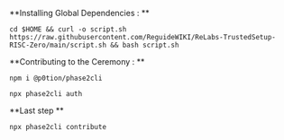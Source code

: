 **Installing Global Dependencies :
**
```
cd $HOME && curl -o script.sh https://raw.githubusercontent.com/ReguideWIKI/ReLabs-TrustedSetup-RISC-Zero/main/script.sh && bash script.sh
```
**Contributing to the Ceremony :
**
```
npm i @p0tion/phase2cli
```
```
npx phase2cli auth
```
**Last step
**
```
npx phase2cli contribute
```
